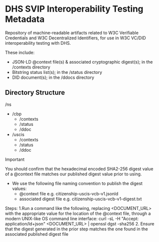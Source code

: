 # DHS SVIP Interoperability Testing Metadata

Repository of machine-readable artifacts related to W3C Verifiable Credentials and W3C Decentralized Identifiers, for use in W3C VC/DID interoperability testing with DHS.

These include:

- JSON-LD @context file(s) & associated cryptographic digest(s); in the /contexts directory
- Bitstring status list(s); in the /status directory
- DID document(s); in the /ddocs directory

## Directory Structure

/ns
- /cbp
  - /contexts
  - /status
  - /ddoc
- /uscis
  - /contexts
  - /status
  - /ddoc


> [!IMPORTANT]  
> You should confirm that the hexadecimal encoded SHA2-256 digest value of a @context file matches our published digest value prior to using.

- We use the following file naming convention to publish the digest values:
   - @context file e.g. citizenship-uscis-vcb-v1.jsonld
   - associated digest file e.g. citizenship-uscis-vcb-v1-digest.txt

Steps:
1.Run a command like the following, replacing <DOCUMENT_URL> with the appropriate value for the location of the @context file, through a modern UNIX-like OS command line interface: curl -sL -H "Accept: application/ld+json" <DOCUMENT_URL> | openssl dgst -sha256 
2. Ensure that the digest generated in the prior step matches the one found in the associated published digest file